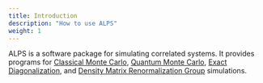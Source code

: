 ```yaml
---
title: Introduction
description: "How to use ALPS"
weight: 1
---
```


ALPS is a software package for simulating correlated systems. 
It provides programs for [Classical Monte Carlo](../mc), [Quantum Monte Carlo](../qmc), [Exact Diagonalization](../ed), and [Density Matrix Renormalization Group](../dmrg) simulations.

